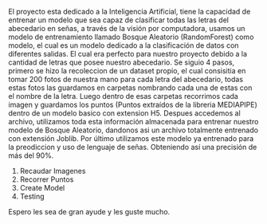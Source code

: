 El proyecto esta dedicado a la Inteligencia Artificial,
tiene la capacidad de entrenar un modelo que sea capaz de clasificar todas 
las letras del abecedario en señas, a través de la visión por computadora, usamos
un modelo de entrenamiento llamado Bosque Aleatorio (RandomForest) como modelo, 
el cual es un modelo dedicado a la clasificación de datos con diferentes salidas. 
El cual era perfecto para nuestro proyecto debido a la cantidad de letras
que posee nuestro abecedario. Se siguio 4 pasos, primero se hizo la recoleccion
de un dataset propio, el cual consisitia en tomar 200 fotos de nuestra mano para
cada letra del abecedario, todas estas fotos las guardamos en carpetas nombrando
cada una de estas con el nombre de la letra. Luego dentro de esas carpetas
recorrimos cada imagen y guardamos los puntos (Puntos extraídos de la libreria MEDIAPIPE)
dentro de un modelo basico con extension H5. Despues accedemos al archivo, utilizamos 
toda esta información almacenada para entrenar nuestro modelo de Bosque Aleatorio, 
dandonos asi un archivo totalmente entrenado con extensión Joblib. Por último utilizamos 
este modelo ya entrenado para la preodiccion y uso de lenguaje de señas. Obteniendo así una 
precisión de más del 90%.

1. Recaudar Imagenes
2. Recorrer Puntos
3. Create Model
4. Testing

Espero les sea de gran ayude y les guste mucho.
